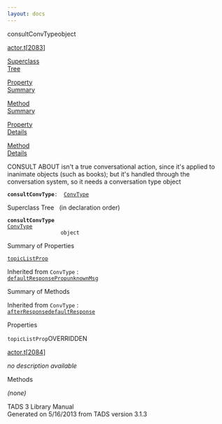 ```yaml
---
layout: docs
---
```

<span class="title">consultConvType</span><span class="type">object</span>

[actor.t](../file/actor.t.html)\[[2083](../source/actor.t.html#2083)\]

[Superclass  
Tree](#_SuperClassTree_)

[Property  
Summary](#_PropSummary_)

[Method  
Summary](#_MethodSummary_)

[Property  
Details](#_Properties_)

[Method  
Details](#_Methods_)



CONSULT ABOUT isn't a true conversational action, since it's applied to
inanimate objects (such as books); but it's handled through the
conversation system, so it needs a conversation type object

**`consultConvType`**` :   `[`ConvType`](../object/ConvType.html)



<span id="_SuperClassTree_"></span>



<span class="hdln">Superclass Tree</span>   (in declaration order)



**`consultConvType`**  
[`ConvType`](../object/ConvType.html)  
`                 object`  
<span id="_PropSummary_"></span>



<span class="hdln">Summary of Properties</span>  



[`topicListProp`](#topicListProp)

Inherited from `ConvType` :  
[`defaultResponseProp`](../object/ConvType.html#defaultResponseProp)[`unknownMsg`](../object/ConvType.html#unknownMsg)

<span id="_MethodSummary_"></span>



<span class="hdln">Summary of Methods</span>  





Inherited from `ConvType` :  
[`afterResponse`](../object/ConvType.html#afterResponse)[`defaultResponse`](../object/ConvType.html#defaultResponse)

<span id="_Properties_"></span>



<span class="hdln">Properties</span>  



<span id="topicListProp"></span>

`topicListProp`<span class="rem">OVERRIDDEN</span>

[actor.t](../file/actor.t.html)\[[2084](../source/actor.t.html#2084)\]



*no description available*



<span id="_Methods_"></span>



<span class="hdln">Methods</span>  



*(none)*



TADS 3 Library Manual  
Generated on 5/16/2013 from TADS version 3.1.3


